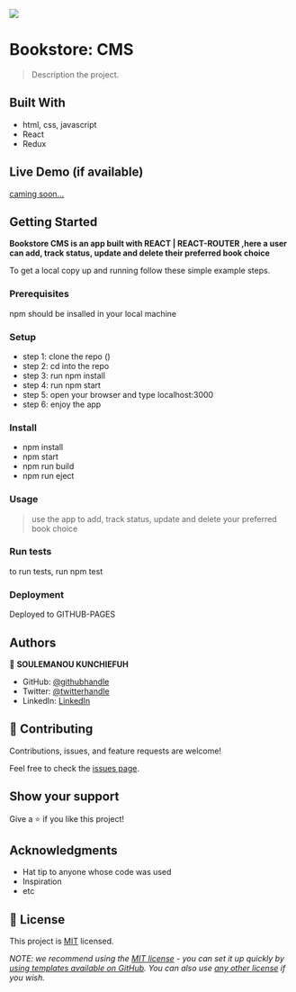 ![](https://img.shields.io/badge/Microverse-blueviolet)

# Bookstore: CMS

> Description the project.


## Built With

- html, css, javascript
- React
- Redux

## Live Demo (if available)

[caming soon...](https://livedemo.com)


## Getting Started

**Bookstore CMS is an app built with REACT | REACT-ROUTER ,here a user can add, track status, update and delete their preferred book choice**


To get a local copy up and running follow these simple example steps.

### Prerequisites
npm should be insalled in your local machine
### Setup
- step 1: clone the repo ()
- step 2: cd into the repo
- step 3: run npm install
- step 4: run npm start
- step 5: open your browser and type localhost:3000
- step 6: enjoy the app
### Install
- npm install
- npm start
- npm run build
- npm run eject
### Usage
> use the app to add, track status, update and delete your preferred book choice
### Run tests
to run tests, run npm test
### Deployment

Deployed to GITHUB-PAGES

## Authors

👤 **SOULEMANOU KUNCHIEFUH**

- GitHub: [@githubhandle](https://github.com/soulemanou-software)
- Twitter: [@twitterhandle](https://twitter.com/Mr_babanou_237)
- LinkedIn: [LinkedIn](https://linkedin.com/in/soulemanou-kunchiefuh-babanou-5a6b3b1b3/)
## 🤝 Contributing

Contributions, issues, and feature requests are welcome!

Feel free to check the [issues page](../../issues/).

## Show your support

Give a ⭐️ if you like this project!

## Acknowledgments

- Hat tip to anyone whose code was used
- Inspiration
- etc

## 📝 License

This project is [MIT](./LICENSE) licensed.

_NOTE: we recommend using the [MIT license](https://choosealicense.com/licenses/mit/) - you can set it up quickly by [using templates available on GitHub](https://docs.github.com/en/communities/setting-up-your-project-for-healthy-contributions/adding-a-license-to-a-repository). You can also use [any other license](https://choosealicense.com/licenses/) if you wish._
